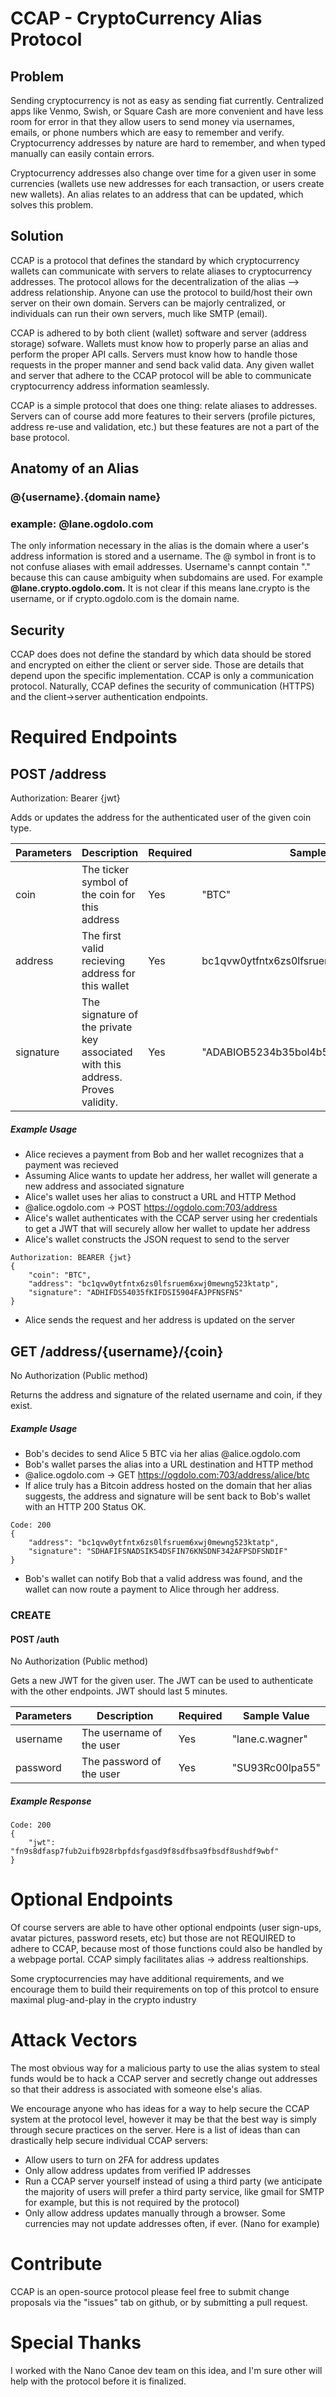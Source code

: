 # CCAP - CryptoCurrency Alias Protocol

<h2> Problem </h2>
<p>
Sending cryptocurrency is not as easy as sending fiat currently. Centralized apps like Venmo, Swish, or Square Cash are more convenient and have less room for error in that they allow users to send money via usernames, emails, or phone numbers which are easy to remember and verify. Cryptocurrency addresses by nature are hard to remember, and when typed manually can easily contain errors. 
</p>

<p>
Cryptocurrency addresses also change over time for a given user in some currencies (wallets use new addresses for each transaction, or users create new wallets). An alias relates to an address that can be updated, which solves this problem.
</p>

<h2> Solution </h2>

<p>
CCAP is a protocol that defines the standard by which cryptocurrency wallets can communicate with servers to relate aliases to cryptocurrency addresses. The protocol allows for the decentralization of the alias --> address relationship. Anyone can use the protocol to build/host their own server on their own domain. Servers can be majorly centralized, or individuals can run their own servers, much like SMTP (email).
</p>

<p> CCAP is adhered to by both client (wallet) software and server (address storage) sofware. Wallets must know how to properly parse an alias and perform the proper API calls. Servers must know how to handle those requests in the proper manner and send back valid data. Any given wallet and server that adhere to the CCAP protocol will be able to communicate cryptocurrency address information seamlessly.</p>

<p> CCAP is a simple protocol that does one thing: relate aliases to addresses. Servers can of course add more features to their servers (profile pictures, address re-use and validation, etc.) but these features are not a part of the base protocol. <p>

<h2> Anatomy of an Alias </h2>
<h3 >@{username}.{domain name} </h3>
<h3> example: @lane.ogdolo.com </h3>
<p> The only information necessary in the alias is the domain where a user's address information is stored and a username. The @ symbol in front is to not confuse aliases with email addresses. Username's cannpt contain "." because this can cause ambiguity when subdomains are used. For example <b>@lane.crypto.ogdolo.com.</b> It is not clear if this means lane.crypto is the username, or if crypto.ogdolo.com is the domain name.
</p>

<h2> Security </h2>
<p> CCAP does does not define the standard by which data should be stored and encrypted on either the client or server side. Those are details that depend upon the specific implementation. CCAP is only a communication protocol. Naturally, CCAP defines the security of communication (HTTPS) and the client->server authentication endpoints.
<p>

# Required Endpoints

<h2> POST /address </h2>

<p> Authorization: Bearer {jwt} </p>

<p>
Adds or updates the address for the authenticated user of the given coin type.
</p>

| Parameters | Description | Required | Sample Value |
| ---------- | ----------- | -------- | ------------ |
| coin | The ticker symbol of the coin for this address | Yes | "BTC"
| address | The first valid recieving address for this wallet | Yes | bc1qvw0ytfntx6zs0lfsruem6xwj0mewng523ktatp
| signature | The signature of the private key associated with this address. Proves validity. | Yes | "ADABIOB5234b35bol4b5QWEFSADFGARGAFGD"

<h5>Example Usage</h5>

* Alice recieves a payment from Bob and her wallet recognizes that a payment was recieved
* Assuming Alice wants to update her address, her wallet will generate a new address and associated signature
* Alice's wallet uses her alias to construct a URL and HTTP Method
* @alice.ogdolo.com -> POST https://ogdolo.com:703/address
* Alice's wallet authenticates with the CCAP server using her credentials to get a JWT that will securely allow her wallet to update her address
* Alice's wallet constructs the JSON request to send to the server
```
Authorization: BEARER {jwt}
{
    "coin": "BTC",
    "address": "bc1qvw0ytfntx6zs0lfsruem6xwj0mewng523ktatp",
    "signature": "ADHIFDS54035fKIFDSI5904FAJPFNSFNS"
}
```
* Alice sends the request and her address is updated on the server


<h2> GET /address/{username}/{coin} </h2>

<p> No Authorization (Public method) </p>

<p>
Returns the address and signature of the related username and coin, if they exist.
</p>

<h5>Example Usage</h5>

* Bob's decides to send Alice 5 BTC via her alias @alice.ogdolo.com
* Bob's wallet parses the alias into a URL destination and HTTP method
* @alice.ogdolo.com -> GET https://ogdolo.com:703/address/alice/btc
* If alice truly has a Bitcoin address hosted on the domain that her alias suggests, the address and signature will be sent back to Bob's wallet with an HTTP 200 Status OK.

```
Code: 200
{
    "address": "bc1qvw0ytfntx6zs0lfsruem6xwj0mewng523ktatp",
    "signature": "SDHAFIFSNADSIK54DSFIN76KNSDNF342AFPSDFSNDIF"
}
```
* Bob's wallet can notify Bob that a valid address was found, and the wallet can now route a payment to Alice through her address.


<h3> CREATE </h3>
<h4> POST /auth </h4>

<p> No Authorization (Public method) </p>

<p>
Gets a new JWT for the given user. The JWT can be used to authenticate with the other endpoints. JWT should last 5 minutes.
</p>

| Parameters | Description | Required | Sample Value |
| ---------- | ----------- | -------- | ------------ |
| username | The username of the user | Yes | "lane.c.wagner"
| password | The password of the user | Yes | "SU93Rc00lpa55"

<h5>Example Response</h5>

```
Code: 200
{
    "jwt": "fn9s8dfasp7fub2uifb928rbpfdsfgasd9f8sdfbsa9fbsdf8ushdf9wbf"
}
```

# Optional Endpoints

<p> Of course servers are able to have other optional endpoints (user sign-ups, avatar pictures, password resets, etc) but those are not REQUIRED to adhere to CCAP, because most of those functions could also be handled by a webpage portal. CCAP simply facilitates alias -> address realtionships. </p>

<p> Some cryptocurrencies may have additional requirements, and we encourage them to build their requirements on top of this protcol to ensure maximal plug-and-play in the crypto industry </p>

# Attack Vectors
<p> The most obvious way for a malicious party to use the alias system to steal funds would be to hack a CCAP server and secretly change out addresses so that their address is associated with someone else's alias. 
</p>

<p> We encourage anyone who has ideas for a way to help secure the CCAP system at the protocol level, however it may be that the best way is simply through secure practices on the server. Here is a list of ideas than can drastically help secure individual CCAP servers:</p>

* Allow users to turn on 2FA for address updates
* Only allow address updates from verified IP addresses
* Run a CCAP server yourself instead of using a third party (we anticipate the majority of users will prefer a third party service, like gmail for SMTP for example, but this is not required by the protocol)
* Only allow address updates manually through a browser. Some currencies may not update addresses often, if ever. (Nano for example)

# Contribute
CCAP is an open-source protocol please feel free to submit change proposals via the "issues" tab on github, or by submitting a pull request.

# Special Thanks
I worked with the Nano Canoe dev team on this idea, and I'm sure other will help with the protocol before it is finalized.

